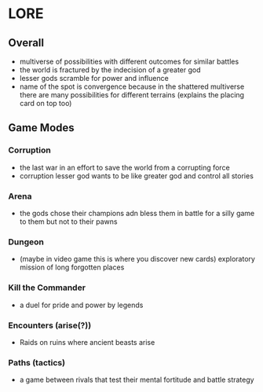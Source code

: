 # LORE

## Overall
- multiverse of possibilities with different outcomes for similar battles
- the world is fractured by the indecision of a greater god
- lesser gods scramble for power and influence 
- name of the spot is convergence because in the shattered multiverse there are many possibilities for different terrains (explains the placing card on top too)

## Game Modes
### Corruption
- the last war in an effort to save the world from a corrupting force
- corruption lesser god wants to be like greater god and control all stories

### Arena
- the gods chose their champions adn bless them in battle for a silly game to them but not to their pawns

### Dungeon
- (maybe in video game this is where you discover new cards) exploratory mission of long forgotten places 

### Kill the Commander
- a duel for pride and power by legends

### Encounters (arise(?))
- Raids on ruins where ancient beasts arise

### Paths (tactics)
- a game between rivals that test their mental fortitude and battle strategy
